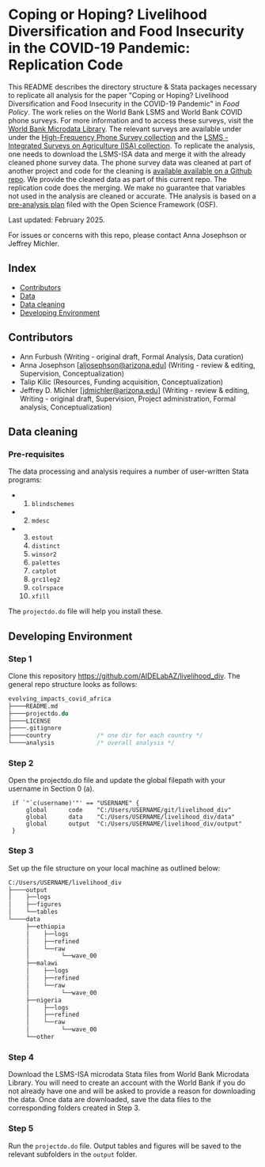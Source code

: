 # Coping or Hoping? Livelihood Diversification and Food Insecurity in the COVID-19 Pandemic: Replication Code

This README describes the directory structure & Stata packages necessary to replicate all analysis for the paper "Coping or Hoping? Livelihood Diversification and Food Insecurity in the COVID-19 Pandemic" in *Food Policy*. The work relies on the World Bank LSMS and World Bank COVID phone surveys. For more information and to access these surveys, visit the [World Bank Microdata Library][4]. The relevant surveys are available under under the [High-Frequency Phone Survey collection][2] and the [LSMS - Integrated Surveys on Agriculture (ISA) collection][3]. To replicate the analysis, one needs to download the LSMS-ISA data and merge it with the already cleaned phone survey data. The phone survey data was cleaned at part of another project and code for the cleaning is [available available on a Github repo][5]. We provide the cleaned data as part of this current repo. The replication code does the merging. We make no guarantee that variables not used in the analysis are cleaned or accurate. THe analysis is based on a [pre-analysis plan][1] filed with the Open Science Framework (OSF).

Last updated: February 2025. 

For issues or concerns with this repo, please contact Anna Josephson or Jeffrey Michler.

 ## Index
 
 - [Contributors](#contributors)
 - [Data](#data)
 - [Data cleaning](#data-cleaning)
 - [Developing Environment](#developing-environment)

## Contributors

* Ann Furbush (Writing - original draft, Formal Analysis, Data curation)
* Anna Josephson [aljosephson@arizona.edu] (Writing - review & editing, Supervision, Conceptualization)
* Talip Kilic (Resources, Funding acquisition, Conceptualization)
* Jeffrey D. Michler [jdmichler@arizona.edu] (Writing - review & editing, Writing - original draft, Supervision, Project administration, Formal analysis, Conceptualization)

## Data cleaning

### Pre-requisites

The data processing and analysis requires a number of user-written Stata programs:
   * 1. `blindschemes`
   * 2. `mdesc`
   * 3. `estout`
     4. `distinct`
     5. `winsor2`
     6. `palettes`
     7. `catplot`
     8. `grc1leg2`
     9. `colrspace`
     10. `xfill`

The `projectdo.do` file will help you install these.

## Developing Environment

### Step 1

Clone this  repository https://github.com/AIDELabAZ/livelihood_div. The general repo structure looks as follows:<br>

```stata
evolving_impacts_covid_africa
├────README.md
├────projectdo.do
├────LICENSE
├────.gitignore
├────country             /* one dir for each country */
└────analysis            /* overall analysis */
```

### Step 2

Open the projectdo.do file and update the global filepath with your username in Section 0 (a).

   ```
    if `"`c(username)'"' == "USERNAME" {
       	global 		code  	"C:/Users/USERNAME/git/livelihood_div"
		global 		data	"C:/Users/USERNAME/livelihood_div/data"
		global 		output  "C:/Users/USERNAME/livelihood_div/output"
    }
   ```

### Step 3

Set up the file structure on your local machine as outlined below: 

```stata
C:/Users/USERNAME/livelihood_div
├────output
│    ├──logs
│    ├──figures
│    └──tables
└────data
     ├──ethiopia
     │    ├──logs
     │    ├──refined
     │    └──raw
     │         └──wave_00
     ├──malawi
     │    ├──logs
     │    ├──refined
     │    └──raw
     │         └──wave_00
     ├──nigeria
     │    ├──logs
     │    ├──refined
     │    └──raw
     │         └──wave_00
     └──other
```

### Step 4

Download the LSMS-ISA microdata Stata files from World Bank Microdata Library. You will need to create an account with the World Bank if you do not already have one and will be asked to provide a reason for downloading the data. Once data are downloaded, save the data files to the corresponding folders created in Step 3. 

### Step 5

Run the `projectdo.do` file. Output tables and figures will be saved to the relevant subfolders in the `output` folder. 

[1]: https://osf.io/nu593
[2]: http://bit.ly/microdata-hfps
[3]: https://www.worldbank.org/en/programs/lsms/initiatives/lsms-ISA
[4]: https://microdata.worldbank.org/index.php/home
[5]: https://github.com/AIDELabAZ/wb_covid
